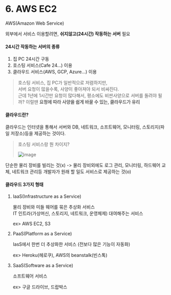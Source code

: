 # 6. AWS EC2

AWS(Amazon Web Service)

외부에서 서비스 이용할려면, **쉬지않고(24시간) 작동하는 서버** 필요  

#### 24시간 작동하는 서버의 종류

1. 집 PC 24시간 구동
2. 호스팅 서비스(Cafe 24...) 이용
3. 클라우드 서비스(AWS, GCP, Azure...) 이용

> 호스팅 서비스, 집 PC가 일반적으로 저렴하지만,  
> 서버 요청이 많을수록, 사양이 좋아져야 되서 비싸진다.  
> 근데 1년에 1시간만 요청이 많다해서, 평소에도 비싼사양으로 서버를 돌려야 될까?
> 이럴땐 **요청에 따라 사양을 쉽게 바꿀 수 있는, 클라우드가 유리** 

#### 클라우드란?

클라우드는 인터넷을 통해서 서버와 DB, 네트워크, 소프트웨어, 모니터링, 스토리지(파일 저장소)등을 제공하는 것이다.  

> 호스팅 서비스랑 뭔 차이지?
> 
> ![image](https://user-images.githubusercontent.com/48408417/110201056-78b81b80-7ea4-11eb-9503-d17d52a08c27.png)

단순한 물리 장비를 빌리는 것(x) -> 물리 장비외에도 로그 관리, 모니터링, 하드웨어 교체, 네트워크 관리등 개발자가 원래 할 일도 서비스로 제공하는 것(o)

#### 클라우드 3가지 형태

1. IaaS(Infrastructure as a Service)

    물리 장비와 미들 웨어를 묶은 추상화 서비스  
IT 인트라(가상머신, 스토리지, 네트워크, 운영체제) 대여해주는 서비스  

    ex> AWS EC2, S3

2. PaaS(Platform as a Service)

    IasS에서 한번 더 추상화한 서비스 (전보다 많은 기능이 자동화)
    
    ex> Heroku(헤로쿠), AWS의 beanstalk(빈스톡)
    
3. SaaS(Software as a Service)

    소프트웨어 서비스
    
    ex> 구글 드라이브, 드랍박스
    
